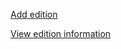 [Add edition](https://tivikrat.github.io/Readland/addBookModal.html)

[View edition information](https://tivikrat.github.io/Readland/Bookoverview.html)
